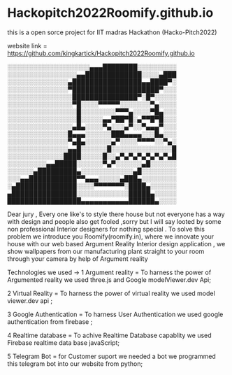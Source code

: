 # Hackopitch2022Roomify.github.io


this is a open sorce project for IIT madras Hackathon (Hacko-Pitch2022)

website link = https://github.com/kingkartick/Hackopitch2022Roomify.github.io 


░░░░░░░░░░░░░░░░░░░▄▄▄████████░░░░░░░░░
░░░░░░░░░░░░░░░░▄▄█████████████░░░░▄███
░░░░░░░░░░░░░░▄████████████████▄▄████▀░
░░░░░░░░░░░░░░▀████████████████████▀░░░
░░░░░░░░░░░░░░░███████████████▀░█▀░░░░░
░░░░░░░░░░░░░░░▀█░░░░▀▀▀▀▀░░░░░░░▀▄░░░░
░░░░░░░░░░░░░░░░█░░░░░░░░▀▀▀▄░░░░▀█▄░░░
░░░░░░░░░░░░░░░░█░░░░░▄▄▀██▀█░▄▀▀█▀█░░░          
░░░░░░░░░░░░░░░▄█▄░░░░▀▄░░░▄▀░░▀▄▄▄▀░░░
░░░░░░░░░░░░░░█▄▄▄░░░░░░███▄▄▄▄░░░█▄░░░
░░░░░░░░░░░░░░▀▄█▄░░░░░░▄▀░░░░▀▀▀▀░░▀▄░
░░░░░░░░░░░░░░▄▄█░░░░░░█░░░░░░░░░░░░░░█
░░░░░░░░░░░░░████░░░░░█░░▄▀▄▀▄▀▄▀▄▀▄▀▄█
░░░░░░░░░▄▄█████░░░░░░▀▄▀░░░░░░▄█░░░░░░
░░░░░░▄█████████▄░░░░░░░░░░░░▄█░░░░░░░░
░░░▄▄███████████▀▀▄▄▄░░░░░▄███▄░░░░░░░░
░▄██████████████░░░░▀▀▀▀▀▀▀░████▄░░░░░░
▄███████████████░░░░░░░░░░░░█████▄░░░░░
█████████████████▄▄▄▄▄▄▄▄▄▄▄██████▄░░░░

Dear jury , Every one like's to style there house but not everyone has a way with design and people also get fooled ,sorry but I will say  looted by some non professional Interior designers  for nothing special . To solve this problem  we introduce you Roomify(roomify.in), where we innovate your house with our web based Argument Reality Interior design application , we show wallpapers from our manufacturing plant straight to your room through your camera by help of Argument reality

Technologies we used ->
1 Argument reality = To harness the power of Argumented reality we used three.js and Google modelViewer.dev Api;

2 Virtual Reality = To harness the power of virtual reality we used model viewer.dev api ;

3 Google Authentication = To  harness User Authentication  we used google authentication from firebase ;

4 Realtime database = To achive Realtime Database capablity we used Firebase realtime data base javaScript;

5 Telegram Bot = for Customer suport we needed a bot we programmed this telegram bot into our website from python;



